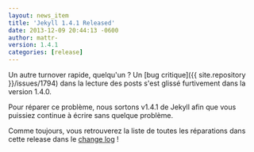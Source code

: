 ```yaml
---
layout: news_item
title: 'Jekyll 1.4.1 Released'
date: 2013-12-09 20:44:13 -0600
author: mattr-
version: 1.4.1
categories: [release]
---
```


Un autre turnover rapide, quelqu'un ? Un [bug critique]({{ site.repository }}/issues/1794) dans la lecture des posts s'est glissé furtivement dans la version 1.4.0.

Pour réparer ce problème, nous sortons v1.4.1 de Jekyll afin que vous puissiez continue à écrire sans quelque problème.

Comme toujours, vous retrouverez la liste de toutes les réparations dans cette release dans le 
[change log](/docs/history/) !


